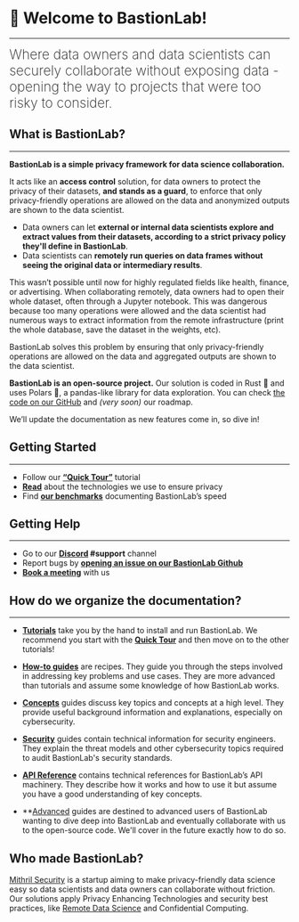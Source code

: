 # 👋 Welcome to BastionLab!
________________________________________________________

<font size="5"><span style="font-weight: 200">Where data owners and data scientists can securely collaborate without exposing data - opening the way to projects that were too risky to consider.</font></span>

## What is BastionLab?
________________________________________________________

**BastionLab is a simple privacy framework for data science collaboration.** 

It acts like an **access control** solution, for data owners to protect the privacy of their datasets, **and stands as a guard**, to enforce that only privacy-friendly operations are allowed on the data and anonymized outputs are shown to the data scientist. 

- Data owners can let **external or internal data scientists explore and extract values from their datasets, according to a strict privacy policy they'll define in BastionLab**.
- Data scientists can **remotely run queries on data frames without seeing the original data or intermediary results**.

This wasn’t possible until now for highly regulated fields like health, finance, or advertising. When collaborating remotely, data owners had to open their whole dataset, often through a Jupyter notebook. This was dangerous because too many operations were allowed and the data scientist had numerous ways to extract information from the remote infrastructure (print the whole database, save the dataset in the weights, etc).

BastionLab solves this problem by ensuring that only privacy-friendly operations are allowed on the data and aggregated outputs are shown to the data scientist. 

**BastionLab is an open-source project.** Our solution is coded in Rust 🦀 and uses Polars 🐻, a pandas-like library for data exploration. You can check [the code on our GitHub](https://github.com/mithril-security/bastionlab/) and *(very soon)* our roadmap. 

We’ll update the documentation as new features come in, so dive in!

## Getting Started
________________________________________________________

- Follow our **[“Quick Tour”](docs/quick-tour/quick-tour.ipynb)** tutorial
- **[Read](docs/concept-guides/threat_model.md)** about the technologies we use to ensure privacy
- Find **[our benchmarks](docs/reference-guides/benchmarks/benchmarks.md)** documenting BastionLab’s speed

## Getting Help
________________________________________________________

- Go to our **[Discord](https://discord.com/invite/TxEHagpWd4) #support** channel
- Report bugs by **[opening an issue on our BastionLab Github](https://github.com/mithril-security/bastionlab/issues)**
- **[Book a meeting](https://calendly.com/contact-mithril-security/15mins?month=2022-11)** with us

## How do we organize the documentation?
____________________________________________

- **[Tutorials](docs/tutorials/installation.md)** take you by the hand to install and run BastionLab. We recommend you start with the **[Quick Tour](docs/quick-tour/quick-tour.ipynb)** and then move on to the other tutorials!  

- **[How-to guides](docs/use-cases/covid_use_case.ipynb)** are recipes. They guide you through the steps involved in addressing key problems and use cases. They are more advanced than tutorials and assume some knowledge of how BastionLab works.

- **[Concepts](docs/concept-guides/remote_data_science.md)** guides discuss key topics and concepts at a high level. They provide useful background information and explanations, especially on cybersecurity.

- **[Security](docs/concept-guides/threat_model.md)** guides contain technical information for security engineers. They explain the threat models and other cybersecurity topics required to audit BastionLab's security standards.

- **[API Reference](docs/resources/bastionlab/index.html)** contains technical references for BastionLab’s API machinery. They describe how it works and how to use it but assume you have a good understanding of key concepts. 

- **[Advanced]() guides are destined to advanced users of BastionLab wanting to dive deep into BastionLab and eventually collaborate with us to the open-source code. We'll cover in the future exactly how to do so. 

## Who made BastionLab?

[Mithril Security](https://www.mithrilsecurity.io/) is a startup aiming to make privacy-friendly data science easy so data scientists and data owners can collaborate without friction. Our solutions apply Privacy Enhancing Technologies and security best practices, like [Remote Data Science](docs/concept-guides/remote_data_science.md) and Confidential Computing.
